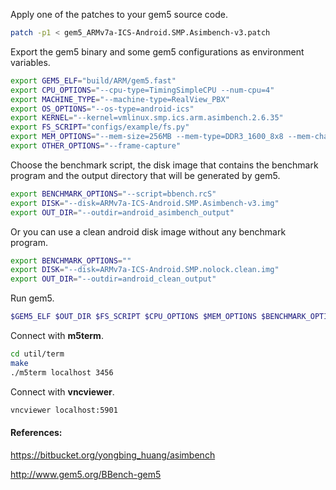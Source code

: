 
Apply one of the patches to your gem5 source code.

```bash
patch -p1 < gem5_ARMv7a-ICS-Android.SMP.Asimbench-v3.patch
```

Export the gem5 binary and some gem5 configurations as environment variables.

```bash
export GEM5_ELF="build/ARM/gem5.fast"
export CPU_OPTIONS="--cpu-type=TimingSimpleCPU --num-cpu=4"
export MACHINE_TYPE="--machine-type=RealView_PBX"
export OS_OPTIONS="--os-type=android-ics"
export KERNEL="--kernel=vmlinux.smp.ics.arm.asimbench.2.6.35"
export FS_SCRIPT="configs/example/fs.py"
export MEM_OPTIONS="--mem-size=256MB --mem-type=DDR3_1600_8x8 --mem-channels=2 --caches --l2cache"
export OTHER_OPTIONS="--frame-capture"
```

Choose the benchmark script, the disk image that contains the benchmark
program and the output directory that will be generated by gem5.

```bash
export BENCHMARK_OPTIONS="--script=bbench.rcS"
export DISK="--disk=ARMv7a-ICS-Android.SMP.Asimbench-v3.img"
export OUT_DIR="--outdir=android_asimbench_output"
```

Or you can use a clean android disk image without any benchmark program.

```bash
export BENCHMARK_OPTIONS=""
export DISK="--disk=ARMv7a-ICS-Android.SMP.nolock.clean.img"
export OUT_DIR="--outdir=android_clean_output"
```

Run gem5.

```bash
$GEM5_ELF $OUT_DIR $FS_SCRIPT $CPU_OPTIONS $MEM_OPTIONS $BENCHMARK_OPTIONS $MACHINE_TYPE $KERNEL $DISK $OS_OPTIONS $OTHER_OPTIONS
```

Connect with **m5term**.

```bash
cd util/term
make
./m5term localhost 3456
```

Connect with **vncviewer**.

```bash
vncviewer localhost:5901
```

#### References:

https://bitbucket.org/yongbing_huang/asimbench

http://www.gem5.org/BBench-gem5

